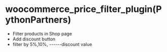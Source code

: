 # woocommerce_price_filter_plugin(PythonPartners)
- Filter products in Shop page
- Add discount button
- filter by 5%,10%, ------discount value
